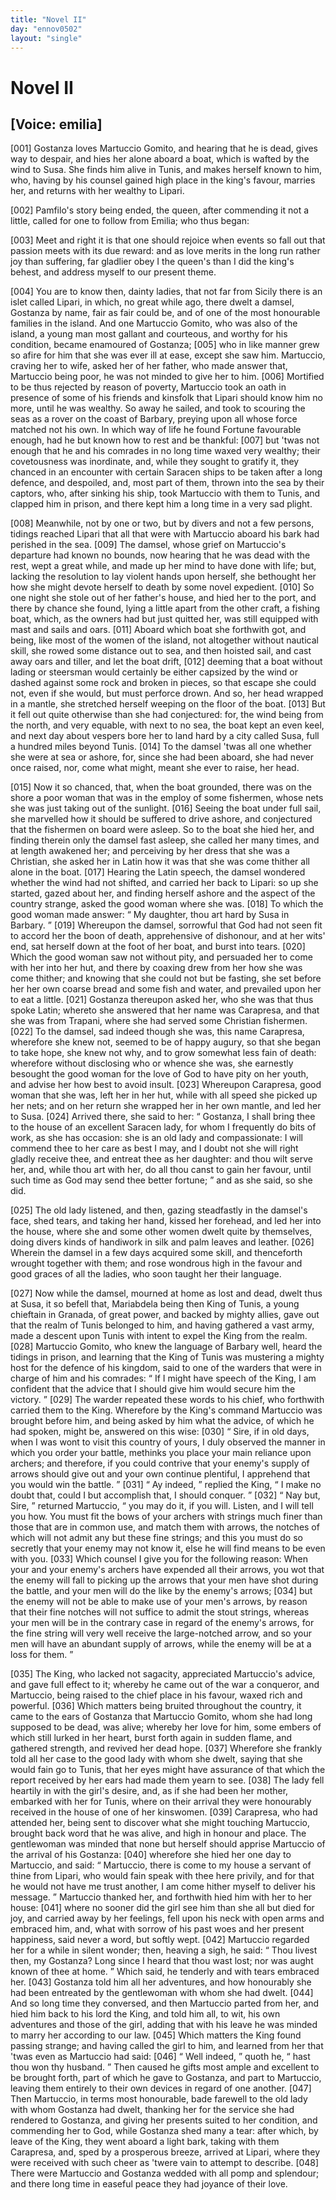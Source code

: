 ```yaml
---
title: "Novel II"
day: "ennov0502"
layout: "single"
---
```

<div id="nov0502" type="novella" who="emilia">
 <h1>
  Novel II
 </h1>
 <p>
  <h2>
   [Voice: emilia]
  </h2>
 </p>
 <argument>
  <p>
   <a name="p05020001">
    [001]
   </a>
   Gostanza loves Martuccio Gomito, and hearing that he is
 dead, gives way to despair, and hies her alone aboard
 a boat, which is wafted by the wind to Susa. She
 finds him alive in Tunis, and makes herself known to
 him, who, having by his counsel gained high place in
 the king's favour, marries her, and returns with her
 wealthy to Lipari.
  </p>
 </argument>
 <div3 type="commentary" who="author">
  <p>
   <a name="p05020002">
    [002]
   </a>
   Pamfilo's
   story being ended, the
      queen, after commending it not a little, called for one to follow from Emilia; who thus
      began:
  </p>
 </div3>
 <div3 type="commentary" who="emilia">
  <p>
   <a name="p05020003">
    [003]
   </a>
   Meet and right it is that one should rejoice when events so fall
 out that passion meets with its due reward: and as love merits in
 the long run rather joy than suffering, far gladlier obey I the queen's
 than I did the king's behest, and address myself to our present theme.
  </p>
 </div3>
 <p>
  <a name="p05020004">
   [004]
  </a>
  You are to know then, dainty ladies, that not far from Sicily there is
 an islet called Lipari, in which, no great while ago, there dwelt a
 damsel, Gostanza by name, fair as fair could be, and of one of the
 most honourable families in the island. And one Martuccio Gomito,
 who was also of the island, a young man most gallant and courteous,
 and worthy for his condition, became enamoured of Gostanza;
  <a name="p05020005">
   [005]
  </a>
  who in like manner grew so afire for him that she was ever ill at ease,
 except she saw him. Martuccio, craving her to wife, asked her of
 her father, who made answer that, Martuccio being poor, he was not
 minded to give her to him.
  <a name="p05020006">
   [006]
  </a>
  Mortified to be thus rejected by reason
 of poverty, Martuccio took an oath in presence of some of his friends
 and kinsfolk that Lipari should know him no more, until he was
 wealthy. So away he sailed, and took to scouring the seas as a rover
 on the coast of Barbary, preying upon all whose force matched not
  his
 own. In which way of life he found Fortune favourable enough,
 had he but known how to rest and be thankful:
  <a name="p05020007">
   [007]
  </a>
  but 'twas not
 enough that he and his comrades in no long time waxed very
 wealthy; their covetousness was inordinate, and, while they sought
 to gratify it, they chanced in an encounter with certain Saracen ships
 to be taken after a long defence, and despoiled, and, most part of
 them, thrown into the sea by their captors, who, after sinking his
 ship, took Martuccio with them to Tunis, and clapped him in prison,
 and there kept him a long time in a very sad plight.
 </p>
 <p>
  <a name="p05020008">
   [008]
  </a>
  Meanwhile, not by one or two, but by divers and not a few
 persons, tidings reached Lipari that all that were with Martuccio
 aboard his bark had perished in the sea.
  <a name="p05020009">
   [009]
  </a>
  The damsel, whose grief on
 Martuccio's departure had known no bounds, now hearing that he was
 dead with the rest, wept a great while, and made up her mind to
 have done with life; but, lacking the resolution to lay violent hands
 upon herself, she bethought her how she might devote herself to
 death by some novel expedient.
  <a name="p05020010">
   [010]
  </a>
  So one night she stole out of her
 father's house, and hied her to the port, and there by chance she
 found, lying a little apart from the other craft, a fishing boat, which,
 as the owners had but just quitted her, was still equipped with mast
 and sails and oars.
  <a name="p05020011">
   [011]
  </a>
  Aboard which boat she forthwith got, and being,
 like most of the women of the island, not altogether without nautical
 skill, she rowed some distance out to sea, and then hoisted sail, and
 cast away oars and tiller, and let the boat drift,
  <a name="p05020012">
   [012]
  </a>
  deeming that a boat
 without lading or steersman would certainly be either capsized by
 the wind or dashed against some rock and broken in pieces, so that
 escape she could not, even if she would, but must perforce drown.
 And so, her head wrapped in a mantle, she stretched herself weeping
 on the floor of the boat.
  <a name="p05020013">
   [013]
  </a>
  But it fell out quite otherwise than she
 had conjectured: for, the wind being from the north, and very
 equable, with next to no sea, the boat kept an even keel, and next
 day about vespers bore her to land hard by a city called Susa, full a
 hundred miles beyond Tunis.
  <a name="p05020014">
   [014]
  </a>
  To the damsel 'twas all one whether
 she were at sea or ashore, for, since she had been aboard, she had
 never once raised, nor, come what might, meant she ever to raise,
 her head.
 </p>
 <p>
  <a name="p05020015">
   [015]
  </a>
  Now it so chanced, that, when the boat grounded, there was on
 the shore a poor woman that was in the employ of some fishermen,
  whose
 nets she was just taking out of the sunlight.
  <a name="p05020016">
   [016]
  </a>
  Seeing the
 boat under full sail, she marvelled how it should be suffered to drive
 ashore, and conjectured that the fishermen on board were asleep. So
 to the boat she hied her, and finding therein only the damsel fast
 asleep, she called her many times, and at length awakened her; and
 perceiving by her dress that she was a Christian, she asked her in
 Latin how it was that she was come thither all alone in the boat.
  <a name="p05020017">
   [017]
  </a>
  Hearing the Latin speech, the damsel wondered whether the wind
 had not shifted, and carried her back to Lipari: so up she started,
 gazed about her, and finding herself ashore and the aspect of the
 country strange, asked the good woman where she was.
  <a name="p05020018">
   [018]
  </a>
  To which
 the good woman made answer:
  <q direct="unspecified">
   My daughter, thou art hard by
 Susa in Barbary.
  </q>
  <a name="p05020019">
   [019]
  </a>
  Whereupon the damsel, sorrowful that God had
 not seen fit to accord her the boon of death, apprehensive of dishonour,
 and at her wits' end, sat herself down at the foot of her
 boat, and burst into tears.
  <a name="p05020020">
   [020]
  </a>
  Which the good woman saw not without
 pity, and persuaded her to come with her into her hut, and there by
 coaxing drew from her how she was come thither; and knowing
 that she could not but be fasting, she set before her her own coarse
 bread and some fish and water, and prevailed upon her to eat a little.
  <a name="p05020021">
   [021]
  </a>
  Gostanza thereupon asked her, who she was that thus spoke Latin;
 whereto she answered that her name was Carapresa, and that she
 was from Trapani, where she had served some Christian fishermen.
  <a name="p05020022">
   [022]
  </a>
  To the damsel, sad indeed though she was, this name Carapresa,
 wherefore she knew not, seemed to be of happy augury, so that she
 began to take hope, she knew not why, and to grow somewhat less
 fain of death: wherefore without disclosing who or whence she was,
 she earnestly besought the good woman for the love of God to have
 pity on her youth, and advise her how best to avoid insult.
  <a name="p05020023">
   [023]
  </a>
  Whereupon
 Carapresa, good woman that she was, left her in her hut, while
 with all speed she picked up her nets; and on her return she wrapped
 her in her own mantle, and led her to Susa.
  <a name="p05020024">
   [024]
  </a>
  Arrived there, she said
 to her:
  <q direct="unspecified">
   Gostanza, I shall bring thee to the house of an excellent
 Saracen lady, for whom I frequently do bits of work, as she has
 occasion: she is an old lady and compassionate: I will commend
 thee to her care as best I may, and I doubt not she will right gladly
 receive thee, and entreat thee as her daughter: and thou wilt serve
 her, and, while thou art with her, do all thou canst to gain her favour,
   until
 such time as God may send thee better fortune;
  </q>
  and as she
 said, so she did.
 </p>
 <p>
  <a name="p05020025">
   [025]
  </a>
  The old lady listened, and then, gazing steadfastly in the damsel's
 face, shed tears, and taking her hand, kissed her forehead, and led her
 into the house, where she and some other women dwelt quite by
 themselves, doing divers kinds of handiwork in silk and palm leaves
 and leather.
  <a name="p05020026">
   [026]
  </a>
  Wherein the damsel in a few days acquired some skill,
 and thenceforth wrought together with them; and rose wondrous
 high in the favour and good graces of all the ladies, who soon taught
 her their language.
 </p>
 <p>
  <a name="p05020027">
   [027]
  </a>
  Now while the damsel, mourned at home as lost and dead, dwelt
 thus at Susa, it so befell that, Mariabdela being then King of Tunis,
 a young chieftain in Granada, of great power, and backed by mighty
 allies, gave out that the realm of Tunis belonged to him, and having
 gathered a vast army, made a descent upon Tunis with intent to
      expel the King from the realm.
  <a name="p05020028">
   [028]
  </a>
  Martuccio Gomito, who knew the
 language of Barbary well, heard the tidings in prison, and learning
 that the King of Tunis was mustering a mighty host for the defence
 of his kingdom, said to one of the warders that were in charge of
 him and his comrades:
  <q direct="unspecified">
   If I might have speech of the King, I am
 confident that the advice that I should give him would secure him
 the victory.
  </q>
  <a name="p05020029">
   [029]
  </a>
  The warder repeated these words to his chief, who
 forthwith carried them to the King. Wherefore by the King's command
 Martuccio was brought before him, and being asked by him
 what the advice, of which he had spoken, might be, answered on
 this wise:
  <a name="p05020030">
   [030]
  </a>
  <q direct="unspecified">
   Sire, if in old days, when I was wont to visit this
 country of yours, I duly observed the manner in which you order
 your battle, methinks you place your main reliance upon archers;
 and therefore, if you could contrive that your enemy's supply of
 arrows should give out and your own continue plentiful, I apprehend
 that you would win the battle.
  </q>
  <a name="p05020031">
   [031]
  </a>
  <q direct="unspecified">
   Ay indeed,
  </q>
  replied the King,
  <q direct="unspecified">
   I
 make no doubt that, could I but accomplish that, I should conquer.
  </q>
  <a name="p05020032">
   [032]
  </a>
  <q direct="unspecified">
   Nay but, Sire,
  </q>
  returned Martuccio,
  <q direct="unspecified">
   you may do it, if you will.
 Listen, and I will tell you how. You must fit the bows of your
 archers with strings much finer than those that are in common use,
 and match them with arrows, the notches of which will not admit
 any but these fine strings; and this you must do so secretly that
 your enemy may not know it, else he will find means to be even
   with
 you.
   <a name="p05020033">
    [033]
   </a>
   Which counsel I give you for the following reason:
 When your and your enemy's archers have expended all their arrows,
 you wot that the enemy will fall to picking up the arrows that your
 men have shot during the battle, and your men will do the like by
 the enemy's arrows;
   <a name="p05020034">
    [034]
   </a>
   but the enemy will not be able to make use of
 your men's arrows, by reason that their fine notches will not suffice
 to admit the stout strings, whereas your men will be in the contrary
 case in regard of the enemy's arrows, for the fine string will very
 well receive the large-notched arrow, and so your men will have
 an abundant supply of arrows, while the enemy will be at a loss for
 them.
  </q>
 </p>
 <p>
  <a name="p05020035">
   [035]
  </a>
  The King, who lacked not sagacity, appreciated Martuccio's
 advice, and gave full effect to it; whereby he came out of the war
 a conqueror, and Martuccio, being raised to the chief place in his
 favour, waxed rich and powerful.
  <a name="p05020036">
   [036]
  </a>
  Which matters being bruited
 throughout the country, it came to the ears of Gostanza that Martuccio
 Gomito, whom she had long supposed to be dead, was alive;
 whereby her love for him, some embers of which still lurked in her
 heart, burst forth again in sudden flame, and gathered strength, and
 revived her dead hope.
  <a name="p05020037">
   [037]
  </a>
  Wherefore she frankly told all her case to
 the good lady with whom she dwelt, saying that she would fain go
 to Tunis, that her eyes might have assurance of that which the
 report received by her ears had made them yearn to see.
  <a name="p05020038">
   [038]
  </a>
  The lady
 fell heartily in with the girl's desire, and, as if she had been her
 mother, embarked with her for Tunis, where on their arrival they
 were honourably received in the house of one of her kinswomen.
  <a name="p05020039">
   [039]
  </a>
  Carapresa, who had attended her, being sent to discover what she
 might touching Martuccio, brought back word that he was alive, and
 high in honour and place. The gentlewoman was minded that none
 but herself should apprise Martuccio of the arrival of his Gostanza:
  <a name="p05020040">
   [040]
  </a>
  wherefore she hied her one day to Martuccio, and said:
  <q direct="unspecified">
   Martuccio,
 there is come to my house a servant of thine from Lipari,
 who would fain speak with thee here privily, and for that he would
 not have me trust another, I am come hither myself to deliver his
 message.
  </q>
  Martuccio thanked her, and forthwith hied him with her
 to her house:
  <a name="p05020041">
   [041]
  </a>
  where no sooner did the girl see him than she all
 but died for joy, and carried away by her feelings, fell upon his neck
 with open arms and embraced him, and, what with sorrow of his
  past
 woes and her present happiness, said never a word, but softly
 wept.
  <a name="p05020042">
   [042]
  </a>
  Martuccio regarded her for a while in silent wonder; then,
 heaving a sigh, he said:
  <q direct="unspecified">
   Thou livest then, my Gostanza? Long
 since I heard that thou wast lost; nor was aught known of thee
 at home.
  </q>
  Which said, he tenderly and with tears embraced her.
  <a name="p05020043">
   [043]
  </a>
  Gostanza told him all her adventures, and how honourably she had
 been entreated by the gentlewoman with whom she had dwelt.
  <a name="p05020044">
   [044]
  </a>
  And so long time they conversed, and then Martuccio parted
 from her, and hied him back to his lord the King, and told him
 all, to wit, his own adventures and those of the girl, adding that
 with his leave he was minded to marry her according to our law.
  <a name="p05020045">
   [045]
  </a>
  Which matters the King found passing strange; and having called
 the girl to him, and learned from her that 'twas even as Martuccio
 had said:
  <a name="p05020046">
   [046]
  </a>
  <q direct="unspecified">
   Well indeed,
  </q>
  quoth he,
  <q direct="unspecified">
   hast thou won thy husband.
  </q>
  Then caused he gifts most ample and excellent to be brought forth,
 part of which he gave to Gostanza, and part to Martuccio, leaving
 them entirely to their own devices in regard of one another.
  <a name="p05020047">
   [047]
  </a>
  Then
 Martuccio, in terms most honourable, bade farewell to the old lady
 with whom Gostanza had dwelt, thanking her for the service she
 had rendered to Gostanza, and giving her presents suited to her condition,
 and commending her to God, while Gostanza shed many a
 tear: after which, by leave of the King, they went aboard a light
 bark, taking with them Carapresa, and, sped by a prosperous breeze,
 arrived at Lipari, where they were received with such cheer as 'twere
 vain to attempt to describe.
  <a name="p05020048">
   [048]
  </a>
  There were Martuccio and Gostanza
 wedded with all pomp and splendour; and there long time in
 easeful peace they had joyance of their love.
 </p>
</div>